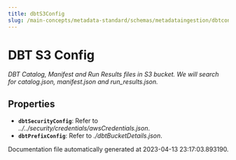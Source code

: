 ```yaml
---
title: dbtS3Config
slug: /main-concepts/metadata-standard/schemas/metadataingestion/dbtconfig/dbts3config
---
```


# DBT S3 Config

*DBT Catalog, Manifest and Run Results files in S3 bucket. We will search for catalog.json, manifest.json and run_results.json.*

## Properties

- **`dbtSecurityConfig`**: Refer to *../../security/credentials/awsCredentials.json*.
- **`dbtPrefixConfig`**: Refer to *./dbtBucketDetails.json*.


Documentation file automatically generated at 2023-04-13 23:17:03.893190.
